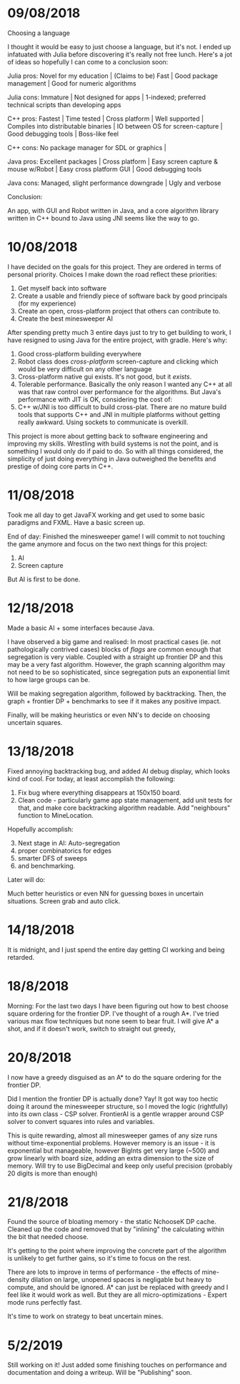 09/08/2018
===============================

Choosing a language

I thought it would be easy to just choose a language, but it's not. I ended up infatuated with Julia before discovering it's really not free lunch. Here's a jot of ideas so hopefully I can come to a conclusion soon:

Julia pros: Novel for my education | (Claims to be) Fast | Good package management | Good for numeric algorithms 

Julia cons: Immature | Not designed for apps | 1-indexed; preferred technical scripts than developing apps

C++ pros: Fastest | Time tested | Cross platform | Well supported | Compiles into distributable binaries | IO between OS for screen-capture | Good debugging tools | Boss-like feel 

C++ cons: No package manager for SDL or graphics | 

Java pros: Excellent packages | Cross platform | Easy screen capture & mouse w/Robot | Easy cross platform GUI | Good debugging tools

Java cons: Managed, slight performance downgrade | Ugly and verbose

Conclusion:

An app, with GUI and Robot written in Java, and a core algorithm library written in C++ bound to Java using JNI seems like the way to go.

10/08/2018
===============================

I have decided on the goals for this project. They are ordered in terms of personal priority. Choices I make down the road reflect these priorities:

1. Get myself back into software
2. Create a usable and friendly piece of software back by good principals (for my experience)
3. Create an open, cross-platform project that others can contribute to.
4. Create the best minesweeper AI

After spending pretty much 3 entire days just to try to get building to work, I have resigned to using Java for the entire project, with gradle. Here's why:

1. Good cross-platform building everywhere
2. Robot class does *cross-platform* screen-capture and clicking which would be very difficult on any other language
3. Cross-platform native gui exists. It's not good, but it *exists*.
4. Tolerable performance. Basically the only reason I wanted any C++ at all was that raw control over performance for the algorithms. But Java's performance with JIT is OK, considering the cost of:
5. C++ w/JNI is too difficult to build cross-plat. There are no mature build tools that supports C++ and JNI in multiple platforms without getting really awkward. Using sockets to communicate is overkill. 

This project is more about getting back to software engineering and improving my skills. Wrestling with build systems is not the point, and is something I would only do if paid to do. So with all things considered, the simplicity of just doing everything in Java outweighed the benefits and prestige of doing core parts in C++.

11/08/2018
=================================

Took me all day to get JavaFX working and get used to some basic paradigms and FXML. Have a basic screen up.

End of day:
Finished the minesweeper game! I will commit to not touching the game anymore and focus on the two next things for this project:

1. AI
2. Screen capture

But AI is first to be done.

12/18/2018
==================================

Made a basic AI + some interfaces because Java.

I have observed a big game and realised:
In most practical cases (ie. not pathologically contrived cases) blocks of *flags* are common enough that segregation is very viable. Coupled with a straight up frontier DP and this may be a very fast algorithm. However, the graph scanning algorithm may not need to be so sophisticated, since segregation puts an exponential limit to how large groups can be.

Will be making segregation algorithm, followed by backtracking. Then, the graph + frontier DP + benchmarks to see if it makes any positive impact.

Finally, will be making heuristics or even NN's to decide on choosing uncertain squares.

13/18/2018
=================================

Fixed annoying backtracking bug, and added AI debug display, which looks kind of cool. For today, at least accomplish the following:

1. Fix bug where everything disappears at 150x150 board.
2. Clean code - particularly game app state management, add unit tests for that, and make core backtracking algorithm readable. Add "neighbours" function to MineLocation.

Hopefully accomplish:

3. Next stage in AI: Auto-segregation
4. proper combinatorics for edges
5. smarter DFS of sweeps
6. and benchmarking.

Later will do:

Much better heuristics or even NN for guessing boxes in uncertain situations.
Screen grab and auto click.

14/18/2018
============================================

It is midnight, and I just spend the entire day getting CI working and being retarded.

18/8/2018
====================================

Morning: For the last two days I have been figuring out how to best choose square ordering for the frontier DP. I've thought of a rough A\*. I've tried various max flow techniques but none seem to bear fruit. I will give A\* a shot, and if it doesn't work, switch to straight out greedy,

20/8/2018
========================================

I now have a greedy disguised as an A\* to do the square ordering for the frontier DP.

Did I mention the frontier DP is actually done? Yay! It got way too hectic doing it around the minesweeper structure, so I moved the logic (rightfully) into its own class - CSP solver. FrontierAI is a gentle wrapper around CSP solver to convert squares into rules and variables.

This is quite rewarding, almost all minesweeper games of any size runs without time-exponential problems. However memory is an issue - it is exponential but manageable, however BigInts get very large (~500) and grow linearly with board size, adding an extra dimension to the size of memory. Will try to use BigDecimal and keep only useful precision (probably 20 digits is more than enough)

21/8/2018
==========================================

Found the source of bloating memory - the static NchooseK DP cache. Cleaned up the code and removed that by "inlining" the calculating within the bit that needed choose.

It's getting to the point where improving the concrete part of the algorithm is unlikely to get further gains, so it's time to focus on the rest.

There are lots to improve in terms of performance - the effects of mine-density dilation on large, unopened spaces is negligable but heavy to compute, and should be ignored. A\* can just be replaced with greedy and I feel like it would work as well. But they are all micro-optimizations - Expert mode runs perfectly fast.

It's time to work on strategy to beat uncertain mines.

5/2/2019
=========================================

Still working on it! Just added some finishing touches on performance and documentation and doing a writeup. Will be "Publishing" soon.
